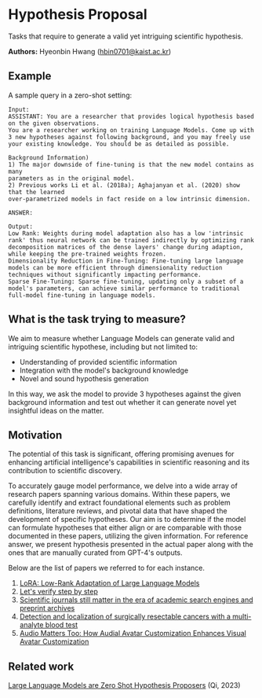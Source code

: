 # Hypothesis Proposal

Tasks that require to generate a valid yet intriguing scientific hypothesis.

**Authors:** Hyeonbin Hwang (hbin0701@kaist.ac.kr)

## Example

A sample query in a zero-shot setting:

```
Input:
ASSISTANT: You are a researcher that provides logical hypothesis based on the given observations.
You are a researcher working on training Language Models. Come up with 3 new hypotheses against following background, and you may freely use your existing knowledge. You should be as detailed as possible.

Background Information)
1) The major downside of fine-tuning is that the new model contains as many
parameters as in the original model.
2) Previous works Li et al. (2018a); Aghajanyan et al. (2020) show that the learned
over-parametrized models in fact reside on a low intrinsic dimension.

ANSWER:

Output:
Low Rank: Weights during model adaptation also has a low 'intrinsic rank' thus neural network can be trained indirectly by optimizing rank decomposition matrices of the dense layers' change during adaption, while keeping the pre-trained weights frozen.
Dimensionality Reduction in Fine-Tuning: Fine-tuning large language models can be more efficient through dimensionality reduction techniques without significantly impacting performance.
Sparse Fine-Tuning: Sparse fine-tuning, updating only a subset of a model's parameters, can achieve similar performance to traditional full-model fine-tuning in language models.
```

## What is the task trying to measure?

We aim to measure whether Language Models can generate valid and intriguing scientific hypothese, including but not limited to:

- Understanding of provided scientific information
- Integration with the model's background knowledge
- Novel and sound hypothesis generation

In this way, we ask the model to provide 3 hypotheses against the given background information and test out whether it can generate novel yet insightful ideas on the matter.

## Motivation

The potential of this task is significant, offering promising avenues for enhancing artificial intelligence's capabilities in scientific reasoning and its contribution to scientific discovery.

To accurately gauge model performance, we delve into a wide array of research papers spanning various domains. Within these papers, we carefully identify and extract foundational elements such as problem definitions, literature reviews, and pivotal data that have shaped the development of specific hypotheses. 
Our aim is to determine if the model can formulate hypotheses that either align or are comparable with those documented in these papers, utilizing the given information. 
For reference answer, we present hypothesis presented in the actual paper along with the ones that are manually curated from GPT-4's outputs.

Below are the list of papers we referred to for each instance.

1. [LoRA: Low-Rank Adaptation of Large Language Models](https://arxiv.org/abs/2106.09685)
2. [Let\'s verify step by step](https://arxiv.org/abs/2305.20050)
3. [Scientific journals still matter in the era of academic search engines and preprint archives](https://asistdl.onlinelibrary.wiley.com/doi/abs/10.1002/asi.24326)
4. [Detection and localization of surgically resectable cancers with a multi-analyte blood test](https://pubmed.ncbi.nlm.nih.gov/29348365/)
5. [Audio Matters Too: How Audial Avatar Customization Enhances Visual Avatar Customization](https://dl.acm.org/doi/abs/10.1145/3491102.3501848)

## Related work

[Large Language Models are Zero Shot Hypothesis Proposers](https://openreview.net/forum?id=EAuteBjTMw) (Qi, 2023)
